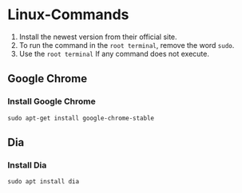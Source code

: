 # Linux-Commands

1. Install the newest version from their official site.
2. To run the command in the `root terminal`, remove the word `sudo`.
3. Use the  `root terminal` If any command does not execute.

## Google Chrome
### Install Google Chrome
```
sudo apt-get install google-chrome-stable
```
## Dia
### Install Dia
```
sudo apt install dia
```
